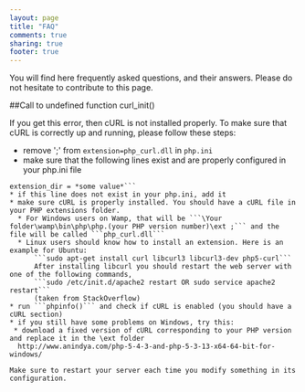 ```yaml
---
layout: page
title: "FAQ"
comments: true
sharing: true
footer: true
---
```

You will find here frequently asked questions, and their answers. Please do not hesitate to contribute to this page.

##Call to undefined function curl_init()

If you get this error, then cURL is not installed properly. To make sure that cURL is correctly up and running, please follow these steps:

 * remove ';' from ```extension=php_curl.dll``` in ```php.ini```
 * make sure that the following lines exist and are properly configured in your php.ini file
  ```; Directory in which the loadable extensions (modules) reside.
  extension_dir = *some value*```
 * if this line does not exist in your php.ini, add it
 * make sure cURL is properly installed. You should have a cURL file in your PHP extensions folder.
    * For Windows users on Wamp, that will be ```\Your folder\wamp\bin\php\php.(your PHP version number)\ext ;``` and the file will be called ```php_curl.dll```
    * Linux users should know how to install an extension. Here is an example for Ubuntu:
        ```sudo apt-get install curl libcurl3 libcurl3-dev php5-curl```
        After installing libcurl you should restart the web server with one of the following commands,
        ```sudo /etc/init.d/apache2 restart OR sudo service apache2 restart```
        (taken from StackOverflow)
 * run ```phpinfo()``` and check if cURL is enabled (you should have a cURL section)
 * if you still have some problems on Windows, try this:
   * download a fixed version of cURL corresponding to your PHP version and replace it in the \ext folder
    http://www.anindya.com/php-5-4-3-and-php-5-3-13-x64-64-bit-for-windows/

Make sure to restart your server each time you modify something in its configuration.
